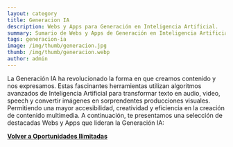 ```yaml
---
layout: category
title: Generacion IA
description: Webs y Apps para Generación en Inteligencia Artificial.
summary: Sumario de Webs y Apps de Generación en Inteligencia Artificial.
tags: generacion-ia
image: /img/thumb/generacion.jpg
thumb: /img/thumb/generacion.webp
author: admin
---
```


La Generación IA ha revolucionado la forma en que creamos contenido y nos expresamos. Estas fascinantes herramientas utilizan algoritmos avanzados de Inteligencia Artificial para transformar texto en audio, video, speech y convertir imágenes en sorprendentes producciones visuales. Permitiendo una mayor accesibilidad, creatividad y eficiencia en la creación de contenido multimedia. A continuación, te presentamos una selección de destacadas Webs y Apps que lideran la Generación IA:

[**Volver a Oportunidades Ilimitadas**](https://oportunidadesilimitadas.com)
